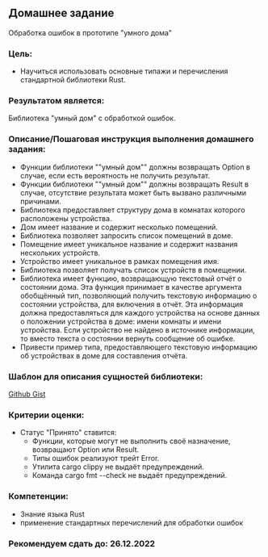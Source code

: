 ## Домашнее задание

Обработка ошибок в прототипе "умного дома"

### Цель:

- Научиться использовать основные типажи и перечисления стандартной библиотеки Rust.


### Результатом является:

Библиотека "умный дом" с обработкой ошибок.


### Описание/Пошаговая инструкция выполнения домашнего задания:

- Функции библиотеки ""умный дом"" должны возвращать Option в случае, если есть вероятность не получить результат.
- Функции библиотеки ""умный дом"" должны возвращать Result в случае, отсутствие результата может быть вызвано
различными причинами.
- Библиотека предоставляет структуру дома в комнатах которого расположены устройства.
- Дом имеет название и содержит несколько помещений.
- Библиотека позволяет запросить список помещений в доме.
- Помещение имеет уникальное название и содержит названия нескольких устройств.
- Устройство имеет уникальное в рамках помещения имя.
- Библиотека позволяет получать список устройств в помещении.
- Библиотека имеет функцию, возвращающую текстовый отчёт о состоянии дома. Эта функция принимает в качестве аргумента
 обобщённый тип, позволяющий получить текстовую информацию о состоянии устройства, для включения в отчёт. Эта
 информация должна предоставляться для каждого устройства на основе данных о положении устройства в доме: имени
 комнаты и имени устройства. Если устройство не найдено в источнике информации, то вместо текста о состоянии вернуть
 сообщение об ошибке.
- Привести пример типа, предоставляющего текстовую информацию об устройствах в доме для составления отчёта.

### Шаблон для описания сущностей библиотеки:
[Github Gist](https://gist.github.com/76dff7177f19ff7e802b1e121865afe4)

### Критерии оценки:

- Статус "Принято" ставится:
  - Функции, которые могут не выполнить своё назначение, возвращают Option или Result.
  - Типы ошибок реализуют трейт Error.
  - Утилита cargo clippy не выдаёт предупреждений.
  - Команда cargo fmt --check не выдаёт предупреждений.

### Компетенции:

- Знание языка Rust
- применение стандартных перечислений для обработки ошибок

### Рекомендуем сдать до: 26.12.2022